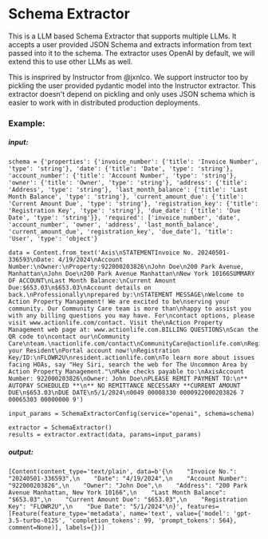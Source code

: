 # Schema Extractor

This is a LLM based Schema Extractor that supports multiple LLMs. It accepts a user provided JSON Schema and extracts information from text passed into it to the schema. The extractor uses OpenAI by default, we will extend this to use other LLMs as well.

This is insprired by Instructor from @jxnlco. We support instructor too by pickling the user provided pydantic model into the Instructor extractor. This extractor doesn't depend on pickling and only uses JSON schema which is easier to work with in distributed production deployments. 

### Example:
##### input:
```
schema = {'properties': {'invoice_number': {'title': 'Invoice Number', 'type': 'string'}, 'date': {'title': 'Date', 'type': 'string'}, 'account_number': {'title': 'Account Number', 'type': 'string'}, 'owner': {'title': 'Owner', 'type': 'string'}, 'address': {'title': 'Address', 'type': 'string'}, 'last_month_balance': {'title': 'Last Month Balance', 'type': 'string'}, 'current_amount_due': {'title': 'Current Amount Due', 'type': 'string'}, 'registration_key': {'title': 'Registration Key', 'type': 'string'}, 'due_date': {'title': 'Due Date', 'type': 'string'}}, 'required': ['invoice_number', 'date', 'account_number', 'owner', 'address', 'last_month_balance', 'current_amount_due', 'registration_key', 'due_date'], 'title': 'User', 'type': 'object'}

data = Content.from_text('Axis\nSTATEMENTInvoice No. 20240501-336593\nDate: 4/19/2024\nAccount Number:\nOwner:\nProperty:922000203826\nJohn Doe\n200 Park Avenue, Manhattan\nJohn Doe\n200 Park Avenue Manhattan\nNew York 10166SUMMARY OF ACCOUNT\nLast Month Balance:\nCurrent Amount Due:$653.03\n$653.03\nAccount details on back.\nProfessionally\nprepared by:\nSTATEMENT MESSAGE\nWelcome to Action Property Management! We are excited to be\nserving your community. Our Community Care team is more than\nhappy to assist you with any billing questions you may have. For\ncontact options, please visit www.actionlife.com/contact. Visit the\nAction Property Management web page at: www.actionlife.com.BILLING QUESTIONS\nScan the QR code to\ncontact our\nCommunity Care\nteam.\nactionlife.com/contact\nCommunityCare@actionlife.com\nRegister your Resident\nPortal account now!\nRegistration Key/ID:\nFLOWR2U\nresident.actionlife.com\nTo learn more about issues facing HOAs, say "Hey Siri, search the web for The Uncommon Area by Action Property Management."\nMake checks payable to:\nAxisAccount Number: 922000203826\nOwner: John Doe\nPLEASE REMIT PAYMENT TO:\n** AUTOPAY SCHEDULED **\n** NO REMITTANCE NECESSARY **CURRENT AMOUNT DUE\n$653.03\nDUE DATE\n5/1/2024\n0049 00008330 0000922000203826 7 00065303 00000000 9')

input_params = SchemaExtractorConfig(service="openai", schema=schema)

extractor = SchemaExtractor()
results = extractor.extract(data, params=input_params)
```

##### output:
```
[Content(content_type='text/plain', data=b'{\n    "Invoice No.": "20240501-336593",\n    "Date": "4/19/2024",\n    "Account Number": "922000203826",\n    "Owner": "John Doe",\n    "Address": "200 Park Avenue Manhattan, New York 10166",\n    "Last Month Balance": "$653.03",\n    "Current Amount Due": "$653.03",\n    "Registration Key": "FLOWR2U",\n    "Due Date": "5/1/2024"\n}', features=[Feature(feature_type='metadata', name='text', value={'model': 'gpt-3.5-turbo-0125', 'completion_tokens': 99, 'prompt_tokens': 564}, comment=None)], labels={})]
```
